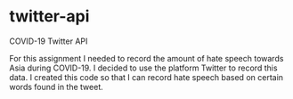 # twitter-api
COVID-19 Twitter API

For this assignment I needed to record the amount of hate speech towards Asia during COVID-19. I decided to use the platform Twitter to record this data. 
I created this code so that I can record hate speech based on certain words found in the tweet. 
